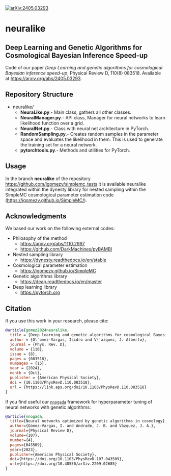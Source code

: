 <a href="https://arxiv.org/abs/2405.03293">
  <img src="https://img.shields.io/badge/arXiv-2405.03293-b31b1b.svg" alt="arXiv:2405.03293">
</a>

# neuralike

## Deep Learning and Genetic Algorithms for Cosmological Bayesian Inference Speed-up

Code of our paper *Deep Learning and genetic algorithms for cosmological Bayesian inference speed-up*, Physical Review D, 110(8) 083518. Available at https://arxiv.org/abs/2405.03293.

## Repository Structure

- neuralike/
    - **NeuraLike.py**.- Main class, gathers all other classes.
    - **NeuralManager.py**.-  API class, Manager for neural networks to learn likelihood function over a grid.
    - **NeuralNet.py**.- Class with neural net architecture in PyTorch.
    - **RandomSampling.py**.- Creates random samples in the parameter space and evaluates the likelihood in them. This is used to generate the training set for a neural network.
    - **pytorchtools.py**.- Methods and utilities for PyTorch.


## Usage

In the branch **neuralike** of the repository https://github.com/igomezv/simplemc_tests it is available neuralike integrated within the dynesty library for nested sampling within the SimpleMC cosmological parameter estimation code (https://igomezv.github.io/SimpleMC/).

## Acknowledgments

We based our work on the following external codes:

- Philosophy of the method
  - https://arxiv.org/abs/1110.2997
  - https://github.com/DarkMachines/pyBAMBI
- Nested sampling library
  - https://dynesty.readthedocs.io/en/stable
- Cosmological parameter estimation
  - https://igomezv.github.io/SimpleMC
- Genetic algorithms library
  - https://deap.readthedocs.io/en/master
- Deep learning library
  - https://pytorch.org


## Citation

If you use this work in your research, please cite:

```bibtex
@article{gomez2024neuralike,
  title = {Deep learning and genetic algorithms for cosmological Bayesian inference speed-up},
  author = {G\'omez-Vargas, Isidro and V\'azquez, J. Alberto},
  journal = {Phys. Rev. D},
  volume = {110},
  issue = {8},
  pages = {083518},
  numpages = {15},
  year = {2024},
  month = {Oct},
  publisher = {American Physical Society},
  doi = {10.1103/PhysRevD.110.083518},
  url = {https://link.aps.org/doi/10.1103/PhysRevD.110.083518}
}
```

If you find useful our [`nnogada`](https://github.com/igomezv/Nnogada) framework for hyperparameter tuning of neural networks with genetic algorithms:

```bibtex
@article{nnogada,
  title={Neural networks optimized by genetic algorithms in cosmology},
  author={Gómez-Vargas, I. and Andrade, J. B. and Vázquez, J. A.},
  journal={Physical Review D},
  volume={107},
  number={4},
  pages={043509},
  year={2023},
  publisher={American Physical Society},
  doi={https://doi.org/10.1103/PhysRevD.107.043509},
  url={https://doi.org/10.48550/arXiv.2209.02685}
}
```

